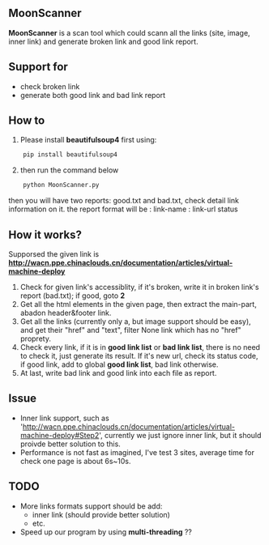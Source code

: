 ## MoonScanner
**MoonScanner** is a scan tool which could scann all the links (site, image, inner link) and generate broken link and good link report.

## Support for
+ check broken link 
+ generate both good link and bad link report

## How to 
1. Please install **beautifulsoup4** first using:
```python
	pip install beautifulsoup4
```
2. then run the command below
```python
	python MoonScanner.py
```
then you will have two reports: good.txt and bad.txt, check detail link information on it.
the report format will be : link-name : link-url status

## How it works?
Supporsed the given link is **http://wacn.ppe.chinaclouds.cn/documentation/articles/virtual-machine-deploy**
1. Check for given link's accessiblity, if it's broken, write it in broken link's report (bad.txt); if good, goto **2**
2. Get all the html elements in the given page, then extract the main-part, abadon header&footer link.
3. Get all the links <a>(currently only a, but image support should be easy), and get their "href" and "text", filter None link which has no "href" proprety.
4. Check every link, if it is in **good link list** or **bad link list**, there is no need to check it, just generate its result. If it's new url, check its
status code, if good link, add to global **good link list**, bad link otherwise.
5. At last, write bad link and good link into each file as report.

## Issue
+ Inner link support, such as 'http://wacn.ppe.chinaclouds.cn/documentation/articles/virtual-machine-deploy#Step2', currently we just ignore inner link, but it should proivde better solution to this.
+ Performance is not fast as imagined, I've test 3 sites, average time for check one page is about 6s~10s.

## TODO
+ More links formats support should be add:
	- inner link (should provide better solution)
	- etc.
+ Speed up our program by using **multi-threading** ??
